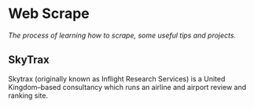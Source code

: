 # Web Scrape
_The process of learning how to scrape, some useful tips and projects._

## SkyTrax
Skytrax (originally known as Inflight Research Services) is a United Kingdom–based consultancy which runs an airline and airport review and ranking site.
